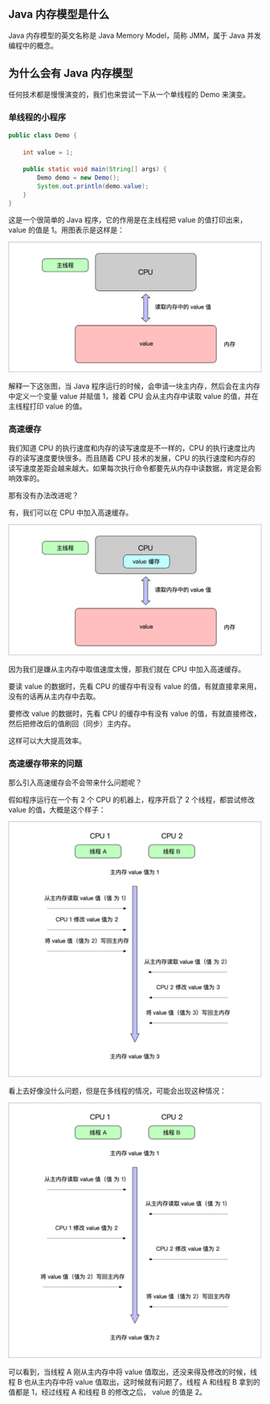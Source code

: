 ## Java 内存模型是什么

Java 内存模型的英文名称是 Java Memory Model，简称 JMM，属于 Java 并发编程中的概念。

## 为什么会有 Java 内存模型

任何技术都是慢慢演变的，我们也来尝试一下从一个单线程的 Demo 来演变。

### 单线程的小程序

```java
public class Demo {
    
    int value = 1;

    public static void main(String[] args) {
        Demo demo = new Demo();
        System.out.println(demo.value);
    }
}
```

这是一个很简单的 Java 程序，它的作用是在主线程把 value 的值打印出来，value 的值是 1。用图表示是这样是：

![](image/原始.jpg)

解释一下这张图，当 Java 程序运行的时候，会申请一块主内存，然后会在主内存中定义一个变量 value 并赋值 1，接着 CPU 会从主内存中读取 value 的值，并在主线程打印 value 的值。

### 高速缓存

我们知道 CPU 的执行速度和内存的读写速度是不一样的，CPU 的执行速度比内存的读写速度要快很多。而且随着 CPU 技术的发展，CPU 的执行速度和内存的读写速度差距会越来越大。如果每次执行命令都要先从内存中读数据，肯定是会影响效率的。

那有没有办法改进呢？

有，我们可以在 CPU 中加入高速缓存。

![](image/高速缓存.jpg)

因为我们是嫌从主内存中取值速度太慢，那我们就在 CPU 中加入高速缓存。

要读 value 的数据时，先看 CPU 的缓存中有没有 value 的值，有就直接拿来用，没有的话再从主内存中去取。

要修改 value 的数据时，先看 CPU 的缓存中有没有 value 的值，有就直接修改，然后把修改后的值刷回（同步）主内存。

这样可以大大提高效率。

### 高速缓存带来的问题

那么引入高速缓存会不会带来什么问题呢？

假如程序运行在一个有 2 个 CPU 的机器上，程序开启了 2 个线程，都尝试修改 value 的值，大概是这个样子：

![](image/理想情况.jpg)

看上去好像没什么问题，但是在多线程的情况，可能会出现这种情况：

![](image/缓存一致性.jpg)

可以看到，当线程 A 刚从主内存中将 value 值取出，还没来得及修改的时候，线程 B 也从主内存中将 value 值取出，这时候就有问题了。线程 A 和线程 B 拿到的值都是 1，经过线程 A 和线程 B 的修改之后， value 的值是 2。